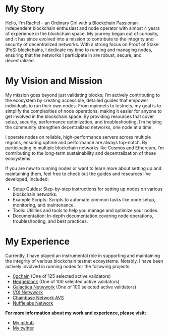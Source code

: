 # My Story

Hello, I'm Rachel - an Ordinary Girl with a Blockchain Passionan independent blockchain enthusiast and node operator with almost 4 years of experience in the blockchain space. My journey began out of curiosity, and it has since evolved into a mission to contribute to the integrity and security of decentralized networks. With a strong focus on Proof of Stake (PoS) blockchains, I dedicate my time to running and managing nodes, ensuring that the networks I participate in are robust, secure, and decentralized.


# My Vision and Mission

My mission goes beyond just validating blocks; I’m actively contributing to the ecosystem by creating accessible, detailed guides that empower individuals to run their own nodes. From mainnets to testnets, my goal is to simplify the complexities of node operations, making it easier for anyone to get involved in the blockchain space. By providing resources that cover setup, security, performance optimization, and troubleshooting, I’m helping the community strengthen decentralized networks, one node at a time.

I operate nodes on reliable, high-performance servers across multiple regions, ensuring uptime and performance are always top-notch. By participating in multiple blockchain networks like Cosmos and Ethereum, I’m contributing to the long-term sustainability and decentralization of these ecosystems.

If you are new to running nodes or want to learn more about setting up and maintaining them, feel free to check out the guides and resources I’ve developed, included:
- Setup Guides: Step-by-step instructions for setting up nodes on various blockchain networks.
- Example Scripts: Scripts to automate common tasks like node setup, monitoring, and maintenance.
- Tools: Utilities and tools to help you manage and optimize your nodes.
- Documentation: In-depth documentation covering node operations, troubleshooting, and best practices.

# My Experience
Currently, I have played an instrumental role in supporting and maintaining the integrity of various blockchain testnet ecosystems. Notably, I have been actively involved in running nodes for the following projects:
- [0gchain](https://explorer.meganode.org/0g/staking/0gvaloper1j8yz49ue8k5vc90tk63hersd2vxrn6ay7aqmma) (One of 125 selected active validators)
- [Hedgeblock](https://explorer.nodestake.org/hedge-testnet/staking/hedgevaloper1crv5du4vch4x4jy5fulekl8fr3yz4s4nf66mq6) (One of 100 selected active validators)
- [Galactica Netwwork](https://testnet.itrocket.net/galactica/staking/galavaloper1kyj2a004k9pysk5xazms7pyp8fya97h37789pp) (One of 100 selected active validators)
- [VOI Netwwork](https://voi-nodes.dev/node/76f57861-b281)
- [Chainbase Network AVS](https://holesky.eigenlayer.xyz/operator/0xf964B97680c5b76c785Ca8baFe115B86C22b271b)
- [Nufflelabs Network](https://holesky.eigenlayer.xyz/operator/0xf964B97680c5b76c785Ca8baFe115B86C22b271b!)

**For more information about my work and experience, please visit:**
 - [My github](https://github.com/tn85/Rachel-Testnet-Guides/tree/main)
 - [My twitter](https://x.com/Rachel_8501)
